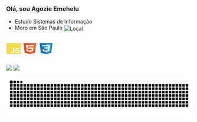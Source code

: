### Olá, sou Agozie Emehelu


- Estudo Sistemas de Informação
- Moro em São Paulo <img  align="center" alt="Local" height="30" width="50" src="https://encrypted-tbn0.gstatic.com/images?q=tbn:ANd9GcSaWckQnc1XQFCndQzf1XFDl_566_QpKajCyg&usqp=CAU">


</div>

<div style="display: inline_block"><br>
  <img align="center" alt="Ago-Js" height="30" width="40" src="https://raw.githubusercontent.com/devicons/devicon/master/icons/javascript/javascript-plain.svg">
  <img align="center" alt="Ago-HTML" height="30" width="40" src="https://raw.githubusercontent.com/devicons/devicon/master/icons/html5/html5-original.svg">
  <img align="center" alt="Ago-CSS" height="30" width="40" src="https://raw.githubusercontent.com/devicons/devicon/master/icons/css3/css3-original.svg">
  </div>
  
  ##
 
<div> 
   <a href = "mailto:agozienemehelu@gmail.com"><img src="https://img.shields.io/badge/-Gmail-%23333?style=for-the-badge&logo=gmail&logoColor=white" target="_blank"></a>
  <a href="https://www.linkedin.com/in/agozie-nunes-emehelu-77603322a" target="_blank"><img src="https://img.shields.io/badge/-LinkedIn-%230077B5?style=for-the-badge&logo=linkedin&logoColor=white" target="_blank">
  </a>
  
  ![Snake animation](https://github.com/agozie1/Template-tela-inicial/blob/main/github-contribution-grid-snake.svg)
</div>

